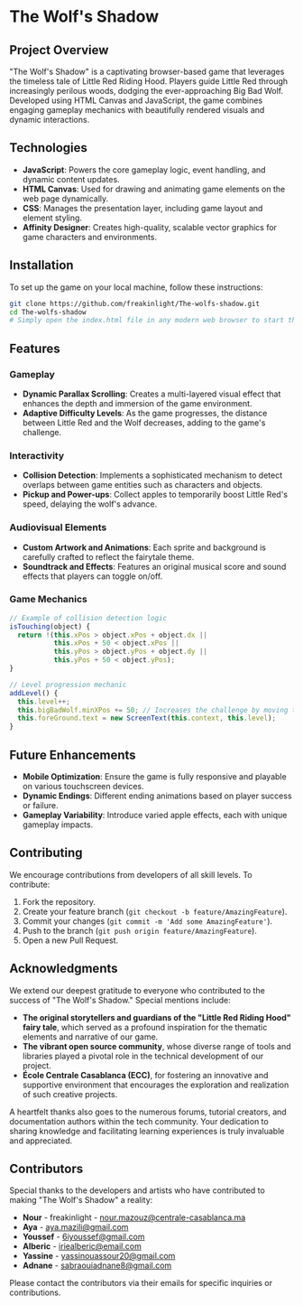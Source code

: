 
# The Wolf's Shadow

## Project Overview
"The Wolf's Shadow" is a captivating browser-based game that leverages the timeless tale of Little Red Riding Hood. Players guide Little Red through increasingly perilous woods, dodging the ever-approaching Big Bad Wolf. Developed using HTML Canvas and JavaScript, the game combines engaging gameplay mechanics with beautifully rendered visuals and dynamic interactions.

## Technologies
- **JavaScript**: Powers the core gameplay logic, event handling, and dynamic content updates.
- **HTML Canvas**: Used for drawing and animating game elements on the web page dynamically.
- **CSS**: Manages the presentation layer, including game layout and element styling.
- **Affinity Designer**: Creates high-quality, scalable vector graphics for game characters and environments.

## Installation
To set up the game on your local machine, follow these instructions:

```bash
git clone https://github.com/freakinlight/The-wolfs-shadow.git
cd The-wolfs-shadow
# Simply open the index.html file in any modern web browser to start the game
```

## Features
### Gameplay
- **Dynamic Parallax Scrolling**: Creates a multi-layered visual effect that enhances the depth and immersion of the game environment.
- **Adaptive Difficulty Levels**: As the game progresses, the distance between Little Red and the Wolf decreases, adding to the game's challenge.

### Interactivity
- **Collision Detection**: Implements a sophisticated mechanism to detect overlaps between game entities such as characters and objects.
- **Pickup and Power-ups**: Collect apples to temporarily boost Little Red's speed, delaying the wolf's advance.

### Audiovisual Elements
- **Custom Artwork and Animations**: Each sprite and background is carefully crafted to reflect the fairytale theme.
- **Soundtrack and Effects**: Features an original musical score and sound effects that players can toggle on/off.

### Game Mechanics
```javascript
// Example of collision detection logic
isTouching(object) {
  return !(this.xPos > object.xPos + object.dx || 
           this.xPos + 50 < object.xPos ||
           this.yPos > object.yPos + object.dy || 
           this.yPos + 50 < object.yPos);
}
```

```javascript
// Level progression mechanic
addLevel() {
  this.level++;
  this.bigBadWolf.minXPos += 50; // Increases the challenge by moving the wolf closer
  this.foreGround.text = new ScreenText(this.context, this.level);
}
```

## Future Enhancements
- **Mobile Optimization**: Ensure the game is fully responsive and playable on various touchscreen devices.
- **Dynamic Endings**: Different ending animations based on player success or failure.
- **Gameplay Variability**: Introduce varied apple effects, each with unique gameplay impacts.

## Contributing
We encourage contributions from developers of all skill levels. To contribute:
1. Fork the repository.
2. Create your feature branch (`git checkout -b feature/AmazingFeature`).
3. Commit your changes (`git commit -m 'Add some AmazingFeature'`).
4. Push to the branch (`git push origin feature/AmazingFeature`).
5. Open a new Pull Request.


## Acknowledgments

We extend our deepest gratitude to everyone who contributed to the success of "The Wolf's Shadow." Special mentions include:

- **The original storytellers and guardians of the "Little Red Riding Hood" fairy tale**, which served as a profound inspiration for the thematic elements and narrative of our game.
- **The vibrant open source community**, whose diverse range of tools and libraries played a pivotal role in the technical development of our project.
- **École Centrale Casablanca (ECC)**, for fostering an innovative and supportive environment that encourages the exploration and realization of such creative projects.

A heartfelt thanks also goes to the numerous forums, tutorial creators, and documentation authors within the tech community. Your dedication to sharing knowledge and facilitating learning experiences is truly invaluable and appreciated.

## Contributors
Special thanks to the developers and artists who have contributed to making "The Wolf's Shadow" a reality:

- **Nour** - freakinlight - nour.mazouz@centrale-casablanca.ma
- **Aya** - aya.mazili@gmail.com
- **Youssef** - 6iyoussef@gmail.com
- **Alberic** - iriealberic@email.com
- **Yassine** - yassinouassour20@gmail.com
- **Adnane** - sabraouiadnane8@gmail.com

Please contact the contributors via their emails for specific inquiries or contributions.


